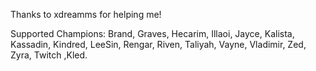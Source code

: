 Thanks to xdreamms for helping me!

Supported Champions: Brand, Graves, Hecarim, Illaoi, Jayce, Kalista, Kassadin, Kindred, LeeSin, Rengar, Riven, Taliyah, Vayne, Vladimir, Zed, Zyra, Twitch ,Kled.

